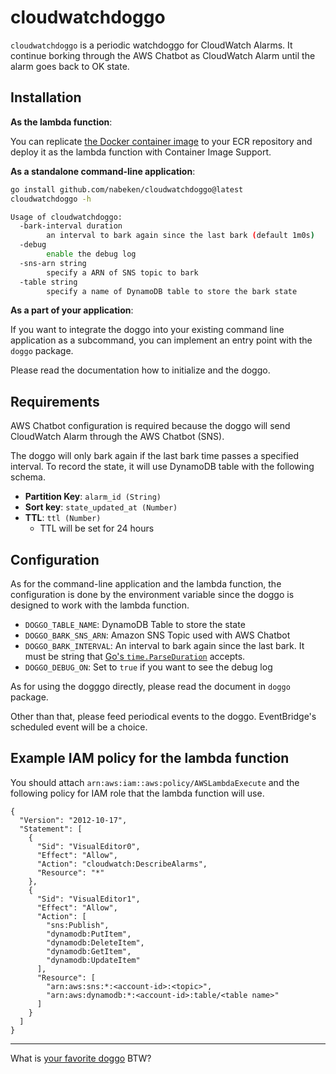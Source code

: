 # cloudwatchdoggo

`cloudwatchdoggo` is a periodic watchdoggo for CloudWatch Alarms. It continue borking through the AWS Chatbot as CloudWatch Alarm until the alarm goes back to OK state.

## Installation

**As the lambda function**:

You can replicate [the Docker container image](https://github.com/nabeken/cloudwatchdoggo/pkgs/container/cloudwatchdoggo) to your ECR repository and deploy it as the lambda function with Container Image Support.

**As a standalone command-line application**:

```sh
go install github.com/nabeken/cloudwatchdoggo@latest
cloudwatchdoggo -h

Usage of cloudwatchdoggo:
  -bark-interval duration
    	an interval to bark again since the last bark (default 1m0s)
  -debug
    	enable the debug log
  -sns-arn string
    	specify a ARN of SNS topic to bark
  -table string
    	specify a name of DynamoDB table to store the bark state
```

**As a part of your application**:

If you want to integrate the doggo into your existing command line application as a subcommand, you can implement an entry point with the `doggo` package.

Please read the documentation how to initialize and the doggo.

## Requirements

AWS Chatbot configuration is required because the doggo will send CloudWatch Alarm through the AWS Chatbot (SNS).

The doggo will only bark again if the last bark time passes a specified interval. To record the state, it will use DynamoDB table with the following schema.

- **Partition Key**: `alarm_id (String)`
- **Sort key**: `state_updated_at (Number)`
- **TTL**: `ttl (Number)`
  - TTL will be set for 24 hours

## Configuration

As for the command-line application and the lambda function, the configuration is done by the environment variable since the doggo is designed to work with the lambda function.

- `DOGGO_TABLE_NAME`: DynamoDB Table to store the state
- `DOGGO_BARK_SNS_ARN`: Amazon SNS Topic used with AWS Chatbot
- `DOGGO_BARK_INTERVAL`: An interval to bark again since the last bark. It must be string that [Go's `time.ParseDuration`](https://pkg.go.dev/time#ParseDuration) accepts.
- `DOGGO_DEBUG_ON`: Set to `true` if you want to see the debug log

As for using the dogggo directly, please read the document in `doggo` package.

Other than that, please feed periodical events to the doggo. EventBridge's scheduled event will be a choice.

## Example IAM policy for the lambda function

You should attach `arn:aws:iam::aws:policy/AWSLambdaExecute` and the following policy for IAM role that the lambda function will use.
```
{
  "Version": "2012-10-17",
  "Statement": [
    {
      "Sid": "VisualEditor0",
      "Effect": "Allow",
      "Action": "cloudwatch:DescribeAlarms",
      "Resource": "*"
    },
    {
      "Sid": "VisualEditor1",
      "Effect": "Allow",
      "Action": [
        "sns:Publish",
        "dynamodb:PutItem",
        "dynamodb:DeleteItem",
        "dynamodb:GetItem",
        "dynamodb:UpdateItem"
      ],
      "Resource": [
        "arn:aws:sns:*:<account-id>:<topic>",
        "arn:aws:dynamodb:*:<account-id>:table/<table name>"
      ]
    }
  ]
}
```

---

What is [your favorite doggo](https://www.youtube.com/watch?v=sowESlcktC8) BTW?
